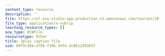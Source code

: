```yaml
---
content_type: resource
description: ''
file: https://ol-ocw-studio-app-production.s3.amazonaws.com/courses/18-03sc-differential-equations-fall-2011/69f9c36be75bf39b34fedc8612303037_te6Mplq3DCU.srt
file_type: application/x-subrip
learning_resource_types: []
ocw_type: OCWFile
resourcetype: Other
title: 3play caption file
uid: 69f9c36b-e75b-f39b-34fe-dc8612303037
---
```


